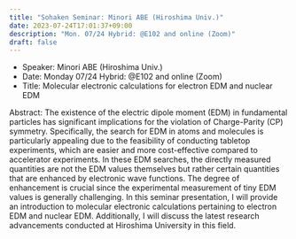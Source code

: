 ```yaml
---
title: "Sohaken Seminar: Minori ABE (Hiroshima Univ.)"
date: 2023-07-24T17:01:37+09:00
description: "Mon. 07/24 Hybrid: @E102 and online (Zoom)"
draft: false
---
```


- Speaker:
Minori ABE (Hiroshima Univ.)
- Date:
Monday 07/24 Hybrid: @E102 and online (Zoom)
- Title:
Molecular electronic calculations for electron EDM and nuclear EDM

<!--more-->
Abstract:
The existence of the electric dipole moment (EDM) in fundamental particles has significant implications for the violation of Charge-Parity (CP) symmetry. Specifically, the search for EDM in atoms and molecules is particularly appealing due to the feasibility of conducting tabletop experiments, which are easier and more cost-effective compared to accelerator experiments. In these EDM searches, the directly measured quantities are not the EDM values themselves but rather certain quantities that are enhanced by electronic wave functions. The degree of enhancement is crucial since the experimental measurement of tiny EDM values is generally challenging. In this seminar presentation, I will provide an introduction to molecular electronic calculations pertaining to electron EDM and nuclear EDM. Additionally, I will discuss the latest research advancements conducted at Hiroshima University in this field.